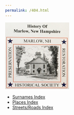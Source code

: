 ```yaml
---
permalink: /404.html
---
```

![History of Marlow cover picture](marlow_cover.png)
- [Surnames Index](Surname.txt)
- [Places Index](Places.txt)
- [Streets/Roads Index](Streets.txt)
